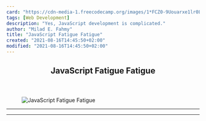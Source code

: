 ```yaml
---
card: "https://cdn-media-1.freecodecamp.org/images/1*FCZ0-9Uouarxe1lr0Lbh7Q.jpeg"
tags: [Web Development]
description: "Yes, JavaScript development is complicated."
author: "Milad E. Fahmy"
title: "JavaScript Fatigue Fatigue"
created: "2021-08-16T14:45:50+02:00"
modified: "2021-08-16T14:45:50+02:00"
---
```

<div class="site-wrapper">
<main id="site-main" class="site-main outer">
<div class="inner">
<article class="post-full post tag-web-development tag-javascript tag-programming tag-life-lessons tag-startup ">
<header class="post-full-header">
<h1 class="post-full-title">JavaScript Fatigue Fatigue</h1>
</header>
<figure class="post-full-image">
<picture>
<source media="(max-width: 700px)" sizes="1px" srcset="data:image/gif;base64,R0lGODlhAQABAIAAAAAAAP///yH5BAEAAAAALAAAAAABAAEAAAIBRAA7 1w">
<source media="(min-width: 701px)" sizes="(max-width: 800px) 400px,
(max-width: 1170px) 700px,
1400px" srcset="https://cdn-media-1.freecodecamp.org/images/1*FCZ0-9Uouarxe1lr0Lbh7Q.jpeg 300w,
https://cdn-media-1.freecodecamp.org/images/1*FCZ0-9Uouarxe1lr0Lbh7Q.jpeg 600w,
https://cdn-media-1.freecodecamp.org/images/1*FCZ0-9Uouarxe1lr0Lbh7Q.jpeg 1000w,
https://cdn-media-1.freecodecamp.org/images/1*FCZ0-9Uouarxe1lr0Lbh7Q.jpeg 2000w">
<img onerror="this.style.display='none'" src="https://cdn-media-1.freecodecamp.org/images/1*FCZ0-9Uouarxe1lr0Lbh7Q.jpeg" alt="JavaScript Fatigue Fatigue">
</picture>
</figure>
<section class="post-full-content">
<div class="post-content">
</div>
<hr>
<hr>
</section>
</article>
</div>
</main>
</div>
<!-- Google Tag Manager (noscript) -->
<!-- End Google Tag Manager (noscript) -->
